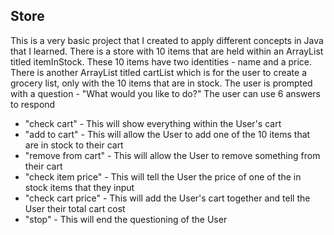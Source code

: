 ## Store
This is a very basic project that I created to apply different concepts in Java that I learned.
There is a store with 10 items that are held within an ArrayList titled itemInStock.
These 10 items have two identities - name and a price.
There is another ArrayList titled cartList which is for the user to create a grocery list, only with the 10 items that are in stock.
The user is prompted with a question - "What would you like to do?"
The user can use 6 answers to respond
* "check cart" - This will show everything within the User's cart
* "add to cart" - This will allow the User to add one of the 10 items that are in stock to their cart
* "remove from cart" - This will allow the User to remove something from their cart
* "check item price" - This will tell the User the price of one of the in stock items that they input
* "check cart price" - This will add the User's cart together and tell the User their total cart cost
* "stop" - This will end the questioning of the User
